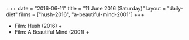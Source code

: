 +++
date = "2016-06-11"
title = "11 June 2016 (Saturday)"
layout = "daily-diet"
films = ["hush-2016", "a-beautiful-mind-2001"]
+++


* Film: Hush (2016) +
* Film: A Beautiful Mind (2001) +

